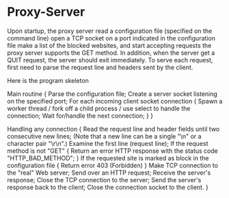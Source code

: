 # Proxy-Server
Upon startup, the proxy server read a configuration file (specified on the command line)
open a TCP socket on a port indicated in the configuration file
make a list of the blocked websites, and start accepting requests 
the proxy server supports the GET method. 
In addition, when the server get a QUIT request, the server should exit immediately. 
To serve each request, first need to parse the request line and headers sent by the client. 


Here is the program skeleton

Main routine {
     Parse the configuration file; 
     Create a server socket listening on the specified port;
     For each incoming client socket connection {
         Spawn a worker thread / fork off a child process / use select to handle the connection;
         Wait for/handle the next connection;
     }
 }

 Handling any connection {
     Read the request line and header fields until two consecutive new lines;
     (Note that a new line can be a single "\n" or a character pair "\r\n".)
     Examine the first line (request line);
     If the request method is not "GET" {
         Return an error HTTP response with the status code "HTTP_BAD_METHOD";
     }
     If the requested site is marked as block in the configuration file {
         Return error 403 (Forbidden)
     }
     Make TCP connection to the "real" Web server;
     Send over an HTTP request;
     Receive the server's response;
     Close the TCP connection to the server;
     Send the server's response back to the client;
     Close the connection socket to the client.
 }
